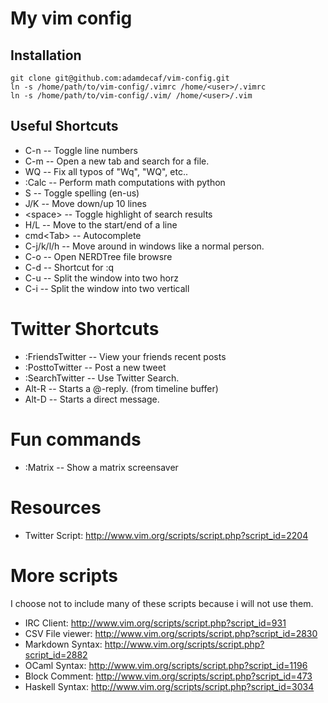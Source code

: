 # My vim config

## Installation

    git clone git@github.com:adamdecaf/vim-config.git
    ln -s /home/path/to/vim-config/.vimrc /home/<user>/.vimrc
    ln -s /home/path/to/vim-config/.vim/ /home/<user>/.vim

## Useful Shortcuts
* C-n                     -- Toggle line numbers
* C-m                     -- Open a new tab and search for a file.
* WQ                      -- Fix all typos of "Wq", "WQ", etc..
* :Calc <expression>      -- Perform math computations with python
* S                       -- Toggle spelling (en-us)
* J/K                     -- Move down/up 10 lines
* &lt;space&gt;           -- Toggle highlight of search results
* H/L                     -- Move to the start/end of a line
* cmd&lt;Tab&gt;          -- Autocomplete
* C-j/k/l/h               -- Move around in windows like a normal person.
* C-o                     -- Open NERDTree file browsre
* C-d                     -- Shortcut for :q
* C-u                     -- Split the window into two horz
* C-i                     -- Split the window into two verticall

# Twitter Shortcuts
* :FriendsTwitter         -- View your friends recent posts
* :PosttoTwitter          -- Post a new tweet
* :SearchTwitter          -- Use Twitter Search.
* Alt-R                   -- Starts a @-reply. (from timeline buffer)
* Alt-D                   -- Starts a direct message.

# Fun commands
* :Matrix                 -- Show a matrix screensaver

# Resources
* Twitter Script: http://www.vim.org/scripts/script.php?script_id=2204

# More scripts
I choose not to include many of these scripts because i will not use them.

* IRC Client: http://www.vim.org/scripts/script.php?script_id=931
* CSV File viewer: http://www.vim.org/scripts/script.php?script_id=2830
* Markdown Syntax: http://www.vim.org/scripts/script.php?script_id=2882
* OCaml Syntax: http://www.vim.org/scripts/script.php?script_id=1196
* Block Comment: http://www.vim.org/scripts/script.php?script_id=473
* Haskell Syntax: http://www.vim.org/scripts/script.php?script_id=3034

